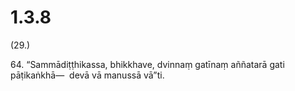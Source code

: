 # 1.3.8

(29.)

64\. “Sammādiṭṭhikassa, bhikkhave, dvinnaṃ gatīnaṃ aññatarā gati pāṭikaṅkhā—  devā vā manussā vā”ti.
